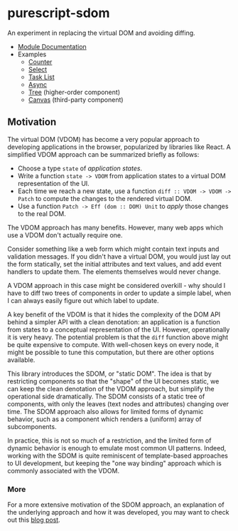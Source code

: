 # purescript-sdom

An experiment in replacing the virtual DOM and avoiding diffing.

- [Module Documentation](generated-docs/)
- Examples
  - [Counter](examples/counter)
  - [Select](examples/select)
  - [Task List](examples/todo)
  - [Async](examples/async)
  - [Tree](examples/tree) (higher-order component)
  - [Canvas](examples/canvas) (third-party component)

## Motivation

The virtual DOM (VDOM) has become a very popular approach to developing applications
in the browser, popularized by libraries like React. A simplified VDOM approach can be
summarized briefly as follows:

- Choose a type `state` of _application states_.
- Write a function `state -> VDOM` from application states to a virtual DOM
  representation of the UI.
- Each time we reach a new state, use a function `diff :: VDOM -> VDOM -> Patch` to
  compute the changes to the rendered virtual DOM.
- Use a function `Patch -> Eff (dom :: DOM) Unit` to _apply_ those changes to
  the real DOM.

The VDOM approach has many benefits. However, many web apps which use a
VDOM don't actually require one.

Consider something like a web form which might contain text inputs and validation
messages. If you didn't have a virtual DOM, you would just lay out the form statically,
set the initial attributes and text values, and add event handlers to update them.
The elements themselves would never change.

A VDOM approach in this case might be considered overkill - why should I have to
diff two trees of components in order to update a simple label, when I can always
easily figure out which label to update.

A key benefit of the VDOM is that it hides the complexity of the DOM API behind
a simpler API with a clean denotation: an application is a function from states
to a conceptual representation of the UI. However, operationally it is very heavy.
The potential problem is that the `diff` function above might be quite expensive
to compute. With well-chosen keys on every node, it might be possible to tune this
computation, but there are other options available.

This library introduces the SDOM, or "static DOM". The idea is that by restricting
components so that the "shape" of the UI becomes static, we can keep the clean
denotation of the VDOM approach, but simplify the operational side dramatically.
The SDOM consists of a static tree of components, with only the leaves (text nodes and
attributes) changing over time. The SDOM approach also allows for limited forms of dynamic
behavior, such as a component which renders a (uniform) array of subcomponents.

In practice, this is not so much of a restriction, and the limited form of dynamic behavior
is enough to emulate most common UI patterns. Indeed, working with the SDOM is quite
reminiscent of template-based approaches to UI development, but keeping the "one
way binding" approach which is commonly associated with the VDOM.

### More
For a more extensive motivation of the SDOM approach, an explanation of the 
underlying approach and how it was developed, you may want to check out this 
[blog post](http://blog.functorial.com/posts/2018-03-12-You-Might-Not-Need-The-Virtual-DOM.html).
